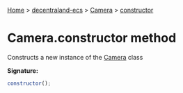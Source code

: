 [Home](./index) &gt; [decentraland-ecs](./decentraland-ecs.md) &gt; [Camera](./decentraland-ecs.camera.md) &gt; [constructor](./decentraland-ecs.camera.constructor.md)

# Camera.constructor method

Constructs a new instance of the [Camera](./decentraland-ecs.camera.md) class

**Signature:**
```javascript
constructor();
```

